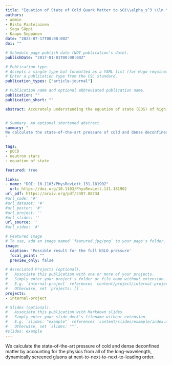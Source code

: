 ```yaml
---
title: "Equation of State of Cold Quark Matter to $O(\\alpha_s^3 \\ln \\alpha_s)$"
authors:
- admin
- Risto Paatelainen
- Saga Säppi
- Kaapo Seppänen
date: "2023-07-17T00:00:00Z"
doi: ""

# Schedule page publish date (NOT publication's date).
publishDate: "2017-01-01T00:00:00Z"

# Publication type.
# Accepts a single type but formatted as a YAML list (for Hugo requirements).
# Enter a publication type from the CSL standard.
publication_types: ["article-journal"]

# Publication name and optional abbreviated publication name.
publication: ""
publication_short: ""

abstract: Accurately understanding the equation of state (EOS) of high-density, zero-temperature quark matter plays an essential role in constraining the behavior of dense strongly interacting matter inside the cores of neutron stars. In this Letter, we study the weak-coupling expansion of the EOS of cold quark matter and derive the complete, gauge-invariant contributions from the long-wavelength, dynamically screened gluonic sector at next-to-next-to-next-to-leading order (N3LO) in the strong coupling constant $\alpha_s$​. This elevates the EOS result to the $O(\alpha_s^3 \,\mathrm{ln}\, \alpha_s​)$ level, leaving only one unknown constant from the unscreened sector at N3LO, and places it on par with its high-temperature counterpart from 2003.


# Summary. An optional shortened abstract.
summary: "
We calculate the state-of-the-art pressure of cold and dense deconfined matter by accounting for the physics from all of the long-wavelength, dynamically screened gluons at next-to-next-to-next-to-leading order.
"

tags:
- pQCD
- neutron stars
- equation of state

featured: true

links:
- name: "DOI: 10.1103/PhysRevLett.131.181902"
  url: https://doi.org/10.1103/PhysRevLett.131.181902
url_pdf: https://arxiv.org/pdf/2307.08734
#url_code: '#'
#url_dataset: '#'
#url_poster: '#'
#url_project: ''
#url_slides: ''
url_source: ''
#url_video: '#'

# Featured image
# To use, add an image named `featured.jpg/png` to your page's folder. 
image:
  caption: 'Possible result for the full N3LO pressure'
  focal_point: ""
  preview_only: false

# Associated Projects (optional).
#   Associate this publication with one or more of your projects.
#   Simply enter your project's folder or file name without extension.
#   E.g. `internal-project` references `content/project/internal-project/index.md`.
#   Otherwise, set `projects: []`.
projects:
- internal-project

# Slides (optional).
#   Associate this publication with Markdown slides.
#   Simply enter your slide deck's filename without extension.
#   E.g. `slides: "example"` references `content/slides/example/index.md`.
#   Otherwise, set `slides: ""`.
#slides: example
---
```



We calculate the state-of-the-art pressure of cold and dense deconfined matter by accounting for the physics from all of the long-wavelength, dynamically screened gluons at next-to-next-to-next-to-leading order.